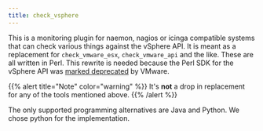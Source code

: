 ```yaml
---
title: check_vsphere
---
```


This is a monitoring plugin for naemon, nagios or icinga compatible systems that
can check various things against the vSphere API. It is meant as a replacement
for `check_vmware_esx`, `check_vmware_api` and the like. These are all written
in Perl. This rewrite is needed because the Perl SDK for the vSphere API was
[marked deprecated](https://developer.vmware.com/sdks) by VMware.

{{% alert title="Note" color="warning" %}}
It's **not** a drop in replacement for any of the tools mentioned above.
{{% /alert %}}

The only supported programming alternatives are Java and Python. We chose python
for the implementation.
